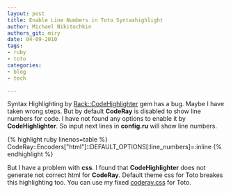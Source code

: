 ```yaml
---
layout: post
title: Enable Line Numbers in Toto Syntaxhighlight
author: Michael Nikitochkin
authors_git: miry
date: 04-09-2010
tags:
- ruby
- toto
categories:
- blog
- tech

---
```


  Syntax Highlighting by [Rack::CodeHighlighter](http://github.com/wbzyl/rack-codehighlighter) gem has a bug. Maybe I have taken wrong steps. But by default __CodeRay__ is disabled to show line numbers for code. I have not found any options to enable it by __CodeHighlighter__. So input next lines in __config.ru__ will show line numbers.

{% highlight ruby linenos=table %}
CodeRay::Encoders["html"]::DEFAULT_OPTIONS[:line_numbers]=:inline
{% endhighlight %}

<!--cut-->

  But I have a problem with __css__. I found that __CodeHighlighter__ does not generate not correct html for __CodeRay__. Default theme css for Toto breakes this highlighting too. You can use my fixed [coderay.css](/css/coderay.css) for Toto.
